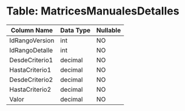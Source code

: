 # Table: MatricesManualesDetalles

| Column Name | Data Type | Nullable |
|-------------|-----------|----------|
| IdRangoVersion | int | NO |
| IdRangoDetalle | int | NO |
| DesdeCriterio1 | decimal | NO |
| HastaCriterio1 | decimal | NO |
| DesdeCriterio2 | decimal | NO |
| HastaCriterio2 | decimal | NO |
| Valor | decimal | NO |
